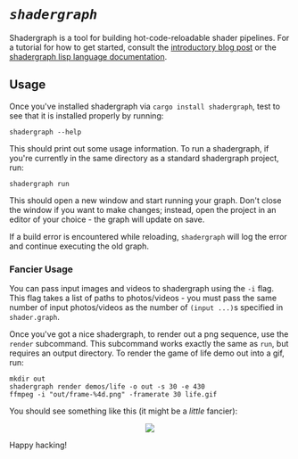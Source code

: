 # *`shadergraph`*

Shadergraph is a tool for building hot-code-reloadable shader pipelines. For a tutorial for how to get started, consult the [introductory blog post](https://blog.tonari.no/shadergraph) or the [shadergraph lisp language documentation](./lisp.md).

## Usage
Once you've installed shadergraph via `cargo install shadergraph`, test to see that it is installed properly by running:

```
shadergraph --help
```

This should print out some usage information. To run a shadergraph, if you're currently in the same directory as a standard shadergraph project, run:

```
shadergraph run
```

This should open a new window and start running your graph. Don't close the window if you want to make changes; instead, open the project in an editor of your choice - the graph will update on save.

If a build error is encountered while reloading, `shadergraph` will log the error and continue executing the old graph.

### Fancier Usage
You can pass input images and videos to shadergraph using the `-i` flag. This flag takes a list of paths to photos/videos - you must pass the same number of input photos/videos as the number of `(input ...)`s specified in `shader.graph`.

Once you've got a nice shadergraph, to render out a png sequence, use the `render` subcommand. This subcommand works exactly the same as `run`, but requires an output directory. To render the game of life demo out into a gif, run:

```
mkdir out
shadergraph render demos/life -o out -s 30 -e 430
ffmpeg -i "out/frame-%4d.png" -framerate 30 life.gif
```

You should see something like this (it might be a *little* fancier):

<p align="center">
    <img src="./demos/life/life.gif">
</p>

Happy hacking!
